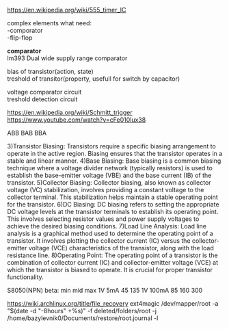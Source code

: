 https://en.wikipedia.org/wiki/555_timer_IC<br>

complex elements what need:<br>
-comporator<br>
-flip-flop<br>

<b>comparator</b><br>
lm393 Dual wide supply range comparator<br>

bias of transistor(action, state)<br>
treshold of transitor(property, usefull for switch by capacitor)<br>

voltage comparator circuit<br>
treshold detection circuit<br>

https://en.wikipedia.org/wiki/Schmitt_trigger<br>
https://www.youtube.com/watch?v=cFe010lux38<br>

ABB
BAB
BBA

3)Transistor Biasing: Transistors require a specific biasing arrangement to operate in the active region. Biasing ensures that the transistor operates in a stable and linear manner.
4)Base Biasing: Base biasing is a common biasing technique where a voltage divider network (typically resistors) is used to establish the base-emitter voltage (VBE) and the base current (IB) of the transistor.
5)Collector Biasing: Collector biasing, also known as collector voltage (VC) stabilization, involves providing a constant voltage to the collector terminal. This stabilization helps maintain a stable operating point for the transistor.
6)DC Biasing: DC biasing refers to setting the appropriate DC voltage levels at the transistor terminals to establish its operating point. This involves selecting resistor values and power supply voltages to achieve the desired biasing conditions.
7)Load Line Analysis: Load line analysis is a graphical method used to determine the operating point of a transistor. It involves plotting the collector current (IC) versus the collector-emitter voltage (VCE) characteristics of the transistor, along with the load resistance line.
8)Operating Point: The operating point of a transistor is the combination of collector current (IC) and collector-emitter voltage (VCE) at which the transistor is biased to operate. It is crucial for proper transistor functionality.

S8050(NPN)
beta:
         min mid max
1V 5mA   45  135 
1V 100mA 85  160 300

https://wiki.archlinux.org/title/file_recovery
ext4magic /dev/mapper/root -a "$(date -d "-8hours" +%s)" -f deleted/folders/root -j /home/bazylevnik0/Documents/restore/root.journal -l

